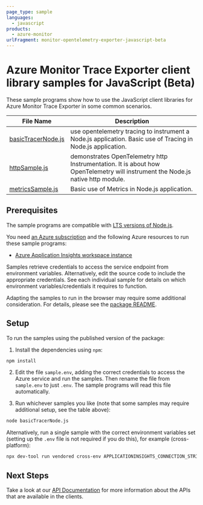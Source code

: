 ```yaml
---
page_type: sample
languages:
  - javascript
products:
  - azure-monitor
urlFragment: monitor-opentelemetry-exporter-javascript-beta
---
```


# Azure Monitor Trace Exporter client library samples for JavaScript (Beta)

These sample programs show how to use the JavaScript client libraries for Azure Monitor Trace Exporter in some common scenarios.

| **File Name**                         | **Description**                                                                                                                |
| ------------------------------------- | ------------------------------------------------------------------------------------------------------------------------------ |
| [basicTracerNode.js][basictracernode] | use opentelemetry tracing to instrument a Node.js application. Basic use of Tracing in Node.js application.                    |
| [httpSample.js][httpsample]           | demonstrates OpenTelemetry http Instrumentation. It is about how OpenTelemetry will instrument the Node.js native http module. |
| [metricsSample.js][metricssample]     | Basic use of Metrics in Node.js application.                                                                                   |

## Prerequisites

The sample programs are compatible with [LTS versions of Node.js](https://github.com/nodejs/release#release-schedule).

You need [an Azure subscription][freesub] and the following Azure resources to run these sample programs:

- [Azure Application Insights workspace instance][createinstance_azureapplicationinsightsworkspaceinstance]

Samples retrieve credentials to access the service endpoint from environment variables. Alternatively, edit the source code to include the appropriate credentials. See each individual sample for details on which environment variables/credentials it requires to function.

Adapting the samples to run in the browser may require some additional consideration. For details, please see the [package README][package].

## Setup

To run the samples using the published version of the package:

1. Install the dependencies using `npm`:

```bash
npm install
```

2. Edit the file `sample.env`, adding the correct credentials to access the Azure service and run the samples. Then rename the file from `sample.env` to just `.env`. The sample programs will read this file automatically.

3. Run whichever samples you like (note that some samples may require additional setup, see the table above):

```bash
node basicTracerNode.js
```

Alternatively, run a single sample with the correct environment variables set (setting up the `.env` file is not required if you do this), for example (cross-platform):

```bash
npx dev-tool run vendored cross-env APPLICATIONINSIGHTS_CONNECTION_STRING="<applicationinsights connection string>" node basicTracerNode.js
```

## Next Steps

Take a look at our [API Documentation][apiref] for more information about the APIs that are available in the clients.

[basictracernode]: https://github.com/Azure/azure-sdk-for-js/blob/main/sdk/monitor/monitor-opentelemetry-exporter/samples/v1-beta/javascript/basicTracerNode.js
[httpsample]: https://github.com/Azure/azure-sdk-for-js/blob/main/sdk/monitor/monitor-opentelemetry-exporter/samples/v1-beta/javascript/httpSample.js
[metricssample]: https://github.com/Azure/azure-sdk-for-js/blob/main/sdk/monitor/monitor-opentelemetry-exporter/samples/v1-beta/javascript/metricsSample.js
[apiref]: https://learn.microsoft.com/javascript/api/@azure/monitor-opentelemetry-exporter
[freesub]: https://azure.microsoft.com/free/
[createinstance_azureapplicationinsightsworkspaceinstance]: https://learn.microsoft.com/azure/azure-monitor/app/app-insights-overview
[package]: https://github.com/Azure/azure-sdk-for-js/tree/main/sdk/monitor/monitor-opentelemetry-exporter/README.md
